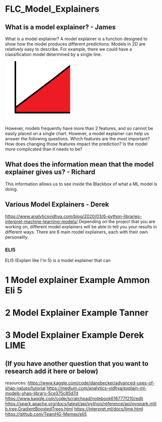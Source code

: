 # FLC_Model_Explainers








## What is a model explainer? - James

What is a model explainer?
A model explainer is a function designed to show how the model produces different predictions.
Models in 2D are relatively easy to describe. For example, there we could have a classification model determined by a single line.

![](2DModel.png)

However, models frequently have more than 2 features, and so cannot be easily placed on a single chart. However, a model explainer can help us answer the following questions.
Which features are the most important?
How does changing those features impact the prediction?
Is the model more complicated than it needs to be?



## What does the information mean that the model explainer gives us? - Richard

This information allows us to see inside the Blackbox of what a ML model is doing.





## Various Model Explainers - Derek

https://www.analyticsvidhya.com/blog/2020/03/6-python-libraries-interpret-machine-learning-models/
Depending on the project that you are working on, different model explainers will be able to tell you your results in different ways. There are 6 main model explainers, each with their own personality.

### ELI5
ELI5 (Explain like I'm 5) is a model explainer that can 




# 1 Model explainer Example Ammon Eli 5



# 2 Model Explainer Example Tanner 




# 3 Model Explainer Example Derek LIME





## (If you have another question that you want to research add it here or below)



resources: 
https://www.kaggle.com/code/dansbecker/advanced-uses-of-shap-values/tutorial
https://medium.com/analytics-vidhya/explain-ml-models-shap-library-5ce375c85d7d
https://www.kaggle.com/code/scratchpad/notebook616777f210/edit
https://spark.apache.org/docs/latest/api/python/reference/api/pyspark.mllib.tree.GradientBoostedTrees.html
https://interpret.ml/docs/lime.html
https://github.com/TeamHG-Memex/eli5

